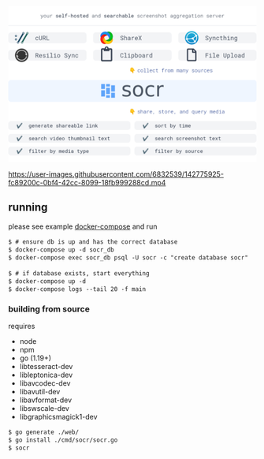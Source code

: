 ![](.github/socr.png?v=2)

<https://user-images.githubusercontent.com/6832539/142775925-fc89200c-0bf4-42cc-8099-18fb999288cd.mp4>

## running

please see example [docker-compose](./docker-compose.yml) and run

``` shell
$ # ensure db is up and has the correct database
$ docker-compose up -d socr_db
$ docker-compose exec socr_db psql -U socr -c "create database socr"
 
$ # if database exists, start everything
$ docker-compose up -d
$ docker-compose logs --tail 20 -f main
```

### building from source

requires

- node
- npm
- go (1.19+)
- libtesseract-dev
- libleptonica-dev
- libavcodec-dev
- libavutil-dev
- libavformat-dev
- libswscale-dev
- libgraphicsmagick1-dev

``` shell
$ go generate ./web/
$ go install ./cmd/socr/socr.go
$ socr
```
